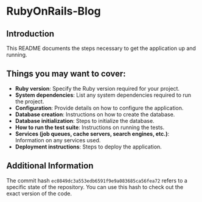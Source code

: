 


# RubyOnRails-Blog

## Introduction

This README documents the steps necessary to get the application up and running.

## Things you may want to cover:

- **Ruby version**: Specify the Ruby version required for your project.
- **System dependencies**: List any system dependencies required to run the project.
- **Configuration**: Provide details on how to configure the application.
- **Database creation**: Instructions on how to create the database.
- **Database initialization**: Steps to initialize the database.
- **How to run the test suite**: Instructions on running the tests.
- **Services (job queues, cache servers, search engines, etc.)**: Information on any services used.
- **Deployment instructions**: Steps to deploy the application.

## Additional Information

The commit hash `ec0849dc3a553edb6591f9e9a083685ca56fea72` refers to a specific state of the repository. You can use this hash to check out the exact version of the code.


